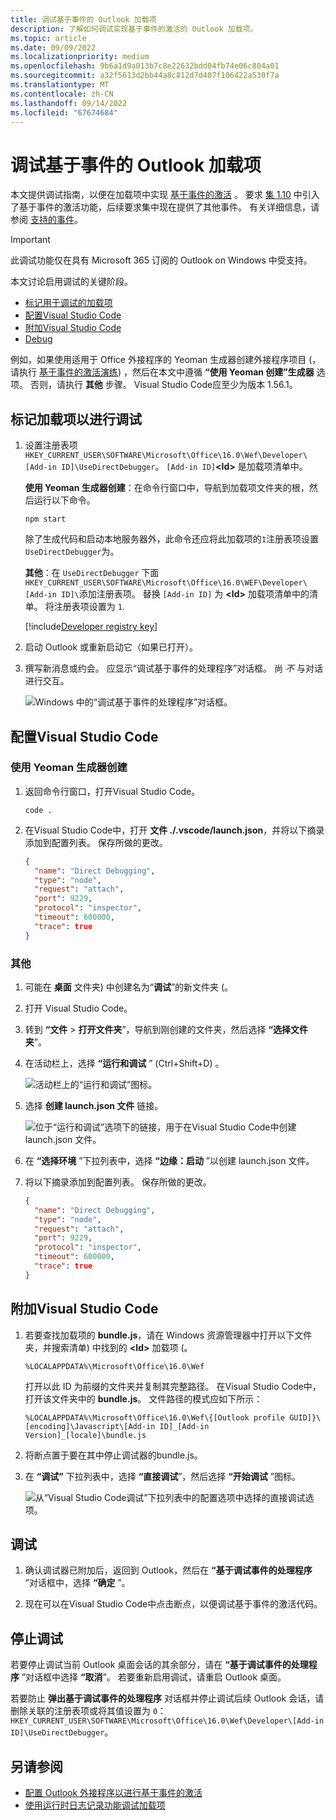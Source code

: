 ```yaml
---
title: 调试基于事件的 Outlook 加载项
description: 了解如何调试实现基于事件的激活的 Outlook 加载项。
ms.topic: article
ms.date: 09/09/2022
ms.localizationpriority: medium
ms.openlocfilehash: 9b6a1d9a013b7c8e22632bdd04fb74e06c804a01
ms.sourcegitcommit: a32f5613d2bb44a8c812d7d407f106422a530f7a
ms.translationtype: MT
ms.contentlocale: zh-CN
ms.lasthandoff: 09/14/2022
ms.locfileid: "67674684"
---
```

# <a name="debug-your-event-based-outlook-add-in"></a>调试基于事件的 Outlook 加载项

本文提供调试指南，以便在加载项中实现 [基于事件的激活](autolaunch.md) 。 要求 [集 1.10](/javascript/api/requirement-sets/outlook/requirement-set-1.10/outlook-requirement-set-1.10) 中引入了基于事件的激活功能，后续要求集中现在提供了其他事件。 有关详细信息，请参阅 [支持的事件](autolaunch.md#supported-events)。

> [!IMPORTANT]
> 此调试功能仅在具有 Microsoft 365 订阅的 Outlook on Windows 中受支持。

本文讨论启用调试的关键阶段。

- [标记用于调试的加载项](#mark-your-add-in-for-debugging)
- [配置Visual Studio Code](#configure-visual-studio-code)
- [附加Visual Studio Code](#attach-visual-studio-code)
- [Debug](#debug)

例如，如果使用适用于 Office 外接程序的 Yeoman 生成器创建外接程序项目 (，请执行 [基于事件的激活演练](autolaunch.md)) ，然后在本文中遵循 **“使用 Yeoman 创建”生成器** 选项。 否则，请执行 **其他** 步骤。 Visual Studio Code应至少为版本 1.56.1。

## <a name="mark-your-add-in-for-debugging"></a>标记加载项以进行调试

1. 设置注册表项 `HKEY_CURRENT_USER\SOFTWARE\Microsoft\Office\16.0\Wef\Developer\[Add-in ID]\UseDirectDebugger`。 `[Add-in ID]`**\<Id\>** 是加载项清单中。

    **使用 Yeoman 生成器创建**：在命令行窗口中，导航到加载项文件夹的根，然后运行以下命令。

    ```command&nbsp;line
    npm start
    ```

    除了生成代码和启动本地服务器外，此命令还应将此加载项的`1`注册表项设置`UseDirectDebugger`为。

    **其他**：在 `UseDirectDebugger` 下面 `HKEY_CURRENT_USER\SOFTWARE\Microsoft\Office\16.0\WEF\Developer\[Add-in ID]\`添加注册表项。 替换 `[Add-in ID]` 为 **\<Id\>** 加载项清单中的清单。 将注册表项设置为 `1`.

    [!include[Developer registry key](../includes/developer-registry-key.md)]

1. 启动 Outlook 或重新启动它（如果已打开）。
1. 撰写新消息或约会。 应显示“调试基于事件的处理程序”对话框。 尚 *不* 与对话进行交互。

    ![Windows 中的“调试基于事件的处理程序”对话框。](../images/outlook-win-autolaunch-debug-dialog.png)

## <a name="configure-visual-studio-code"></a>配置Visual Studio Code

### <a name="created-with-yeoman-generator"></a>使用 Yeoman 生成器创建

1. 返回命令行窗口，打开Visual Studio Code。

    ```command&nbsp;line
    code .
    ```

1. 在Visual Studio Code中，打开 **文件 ./.vscode/launch.json**，并将以下摘录添加到配置列表。 保存所做的更改。

    ```json
    {
      "name": "Direct Debugging",
      "type": "node",
      "request": "attach",
      "port": 9229,
      "protocol": "inspector",
      "timeout": 600000,
      "trace": true
    }
    ```

### <a name="other"></a>其他

1. 可能在 **桌面** 文件夹) 中创建名为“**调试**”的新文件夹 (。
1. 打开 Visual Studio Code。
1. 转到 **“文件** > **打开文件夹**”，导航到刚创建的文件夹，然后选择 **“选择文件夹**”。
1. 在活动栏上，选择 **“运行和调试** ” (Ctrl+Shift+D) 。

    ![活动栏上的“运行和调试”图标。](../images/vs-code-debug.png)

1. 选择 **创建 launch.json 文件** 链接。

    ![位于“运行和调试”选项下的链接，用于在Visual Studio Code中创建 launch.json 文件。](../images/vs-code-create-launch.json.png)

1. 在 **“选择环境** ”下拉列表中，选择 **“边缘：启动** ”以创建 launch.json 文件。
1. 将以下摘录添加到配置列表。 保存所做的更改。

    ```json
    {
      "name": "Direct Debugging",
      "type": "node",
      "request": "attach",
      "port": 9229,
      "protocol": "inspector",
      "timeout": 600000,
      "trace": true
    }
    ```

## <a name="attach-visual-studio-code"></a>附加Visual Studio Code

1. 若要查找加载项的 **bundle.js**，请在 Windows 资源管理器中打开以下文件夹，并搜索清单) 中找到的 **\<Id\>** 加载项 (。

    ```text
    %LOCALAPPDATA%\Microsoft\Office\16.0\Wef
    ```

    打开以此 ID 为前缀的文件夹并复制其完整路径。 在Visual Studio Code中，打开该文件夹中的 **bundle.js**。 文件路径的模式应如下所示：

    `%LOCALAPPDATA%\Microsoft\Office\16.0\Wef\{[Outlook profile GUID]}\[encoding]\Javascript\[Add-in ID]_[Add-in Version]_[locale]\bundle.js`

1. 将断点置于要在其中停止调试器的bundle.js。
1. 在 **“调试”** 下拉列表中，选择 **“直接调试**”，然后选择 **“开始调试** ”图标。

    ![从“Visual Studio Code调试”下拉列表中的配置选项中选择的直接调试选项。](../images/outlook-win-autolaunch-debug-vsc.png)

## <a name="debug"></a>调试

1. 确认调试器已附加后，返回到 Outlook，然后在 **“基于调试事件的处理程序** ”对话框中，选择 **“确定** ”。

1. 现在可以在Visual Studio Code中点击断点，以便调试基于事件的激活代码。

## <a name="stop-debugging"></a>停止调试

若要停止调试当前 Outlook 桌面会话的其余部分，请在 **“基于调试事件的处理程序** ”对话框中选择 **“取消**”。 若要重新启用调试，请重启 Outlook 桌面。

若要防止 **弹出基于调试事件的处理程序** 对话框并停止调试后续 Outlook 会话，请删除关联的注册表项或将其值设置为 `0`： `HKEY_CURRENT_USER\SOFTWARE\Microsoft\Office\16.0\Wef\Developer\[Add-in ID]\UseDirectDebugger`。

## <a name="see-also"></a>另请参阅

- [配置 Outlook 外接程序以进行基于事件的激活](autolaunch.md)
- [使用运行时日志记录功能调试加载项](../testing/runtime-logging.md#runtime-logging-on-windows)
